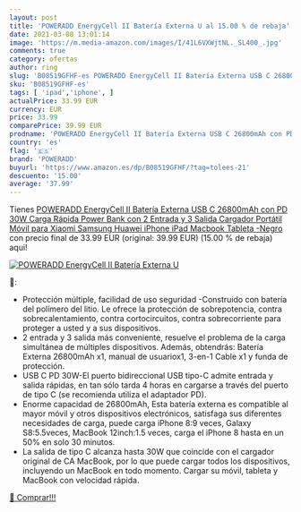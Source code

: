 ```yaml
---
layout: post
title: 'POWERADD EnergyCell II Batería Externa U al 15.00 % de rebaja'
date: 2021-03-08 13:01:14
image: 'https://m.media-amazon.com/images/I/41L6VXWjtNL._SL400_.jpg'
comments: true
category: ofertas
author: ring
slug: 'B08519GFHF-es POWERADD EnergyCell II Batería Externa USB C 26800mAh con...'
sku: 'B08519GFHF-es'
tags: [ 'ipad','iphone', ]
actualPrice: 33.99 EUR
currency: EUR
price: 33.99
comparePrice: 39.99 EUR
prodname: 'POWERADD EnergyCell II Batería Externa USB C 26800mAh con PD 30W Carga Rápida Power Bank con 2 Entrada y 3 Salida Cargador Portátil Móvil para Xiaomi Samsung Huawei iPhone iPad Macbook Tableta -Negro'
country: 'es'
flag: '🇪🇸'
brand: 'POWERADD'
buyurl: 'https://www.amazon.es/dp/B08519GFHF/?tag=tolees-21'
descuento: '15.00'
average: '37.99'
---
```


Tienes [POWERADD EnergyCell II Batería Externa USB C 26800mAh con PD 30W Carga Rápida Power Bank con 2 Entrada y 3 Salida Cargador Portátil Móvil para Xiaomi Samsung Huawei iPhone iPad Macbook Tableta -Negro](https://www.amazon.es/dp/B08519GFHF/?tag=tolees-21) con precio final de  33.99 EUR (original: 39.99 EUR) (15.00 %  de rebaja) aqui!

[![POWERADD EnergyCell II Batería Externa U](https://m.media-amazon.com/images/I/41L6VXWjtNL._SL400_.jpg)](https://www.amazon.es/dp/B08519GFHF/?tag=tolees-21)

🔎:

- Protección múltiple, facilidad de uso seguridad -Construido con batería del polímero del litio. Le ofrece la protección de sobrepotencia, contra sobrecalentamiento, contra cortocircuitos, contra sobrecorriente para proteger a usted y a sus dispositivos.
- 2 entrada y 3 salida más conveniente, resuelve el problema de la carga simultánea de múltiples dispositivos. Además, obtendrás: Batería Externa 26800mAh x1, manual de usuariox1, 3-en-1 Cable x1 y funda de protección.
- USB C PD 30W-El puerto bidireccional USB tipo-C admite entrada y salida rápidas, en tan sólo tarda 4 horas en cargarse a través del puerto de tipo C (se recomienda utiliza el adaptador PD).
- Enorme capacidad de 26800mAh, Esta batería externa es compatible al mayor móvil y otros dispositivos electrónicos, satisfaga sus diferentes necesidades de carga, puede carga iPhone 8:9 veces, Galaxy S8:5.5veces, MacBook 12inch:1.5 veces, carga el iPhone 8 hasta en un 50% en solo 30 minutos.
- La salida de tipo C alcanza hasta 30W que coincide con el cargador original de CA MacBook, por lo que puede cargar todos los dispositivos, incluyendo un MacBook en todo momento. Cargar su móvil, tableta y MacBook con velocidad rápida.

[🛒 Comprar!!!](https://www.amazon.es/dp/B08519GFHF/?tag=tolees-21)
